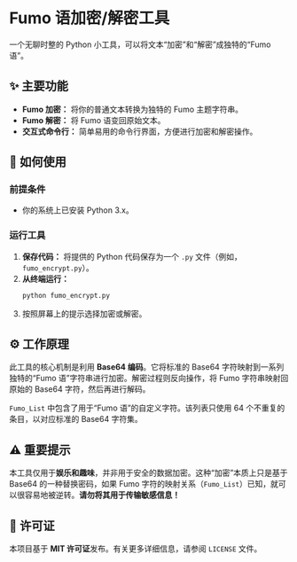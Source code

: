 # Fumo 语加密/解密工具

一个无聊时整的 Python 小工具，可以将文本“加密”和“解密”成独特的“Fumo 语”。

## ✨ 主要功能

  * **Fumo 加密：** 将你的普通文本转换为独特的 Fumo 主题字符串。
  * **Fumo 解密：** 将 Fumo 语变回原始文本。
  * **交互式命令行：** 简单易用的命令行界面，方便进行加密和解密操作。

## 🚀 如何使用

### 前提条件

  * 你的系统上已安装 Python 3.x。

### 运行工具

1.  **保存代码：** 将提供的 Python 代码保存为一个 `.py` 文件（例如，`fumo_encrypt.py`）。
2.  **从终端运行：**
    ```bash
    python fumo_encrypt.py
    ```
3.  按照屏幕上的提示选择加密或解密。


## ⚙️ 工作原理

此工具的核心机制是利用 **Base64 编码**。它将标准的 Base64 字符映射到一系列独特的“Fumo 语”字符串进行加密。解密过程则反向操作，将 Fumo 字符串映射回原始的 Base64 字符，然后再进行解码。

`Fumo_List` 中包含了用于“Fumo 语”的自定义字符。该列表只使用 64 个不重复的条目，以对应标准的 Base64 字符集。


## ⚠️ 重要提示

本工具仅用于**娱乐和趣味**，并非用于安全的数据加密。这种“加密”本质上只是基于 Base64 的一种替换密码，如果 Fumo 字符的映射关系（`Fumo_List`）已知，就可以很容易地被逆转。**请勿将其用于传输敏感信息！**


## 📄 许可证

本项目基于 **MIT 许可证**发布。有关更多详细信息，请参阅 `LICENSE` 文件。